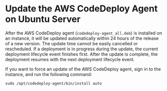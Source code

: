 # Update the AWS CodeDeploy Agent on Ubuntu Server<a name="codedeploy-agent-operations-update-ubuntu"></a>

After the AWS CodeDeploy agent \(`codedeploy-agent_all.deb`\) is installed on an instance, it will be updated automatically within 24 hours of the release of a new version\. The update time cannot be easily cancelled or rescheduled\. If a deployment is in progress during the update, the current deployment lifecycle event finishes first\. After the update is complete, the deployment resumes with the next deployment lifecycle event\.

If you want to force an update of the AWS CodeDeploy agent, sign in to the instance, and run the following command:

```
sudo /opt/codedeploy-agent/bin/install auto
```